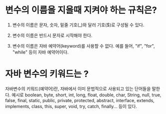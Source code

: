 <h1> 변수의 이름을 지을때 지켜야 하는 규칙은? </h1>

1. 변수의 이름은 문자, 숫자, 밑줄 기호(\_)와 달러 기호($)로 구성될 수 있다.

2. 변수의 이름은 반드시 문자로 시작해야 한다.

3. 변수의 이름은 자바 예약어(keyword)를 사용할 수 없다. 예를 들어, "if", "for", "while" 등이 자바 예약어이다.

<h1> 자바 변수의 키워드는 ? </h1>

자바변수의 키워드(예약어)란, 자바에서 이미 문법적으로 사용되고 있는 단어들을 말한다.
예시로 boolean, byte, short, int, long, float, double, char, String, null, true, false, final, static, public, private, protected, abstract, interface, extends, implements, class, this, super, void, try, catch, finally... 등이 있다.
